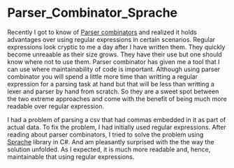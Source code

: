 # Parser_Combinator_Sprache

Recently I got to know of [Parser combinators](https://en.wikipedia.org/wiki/Parser_combinator) and realized it holds advantages over using regular expressions in certain 
scenarios. Regular expressions look cryptic to me a day after I have written them. They quickly become unreaable as their size grows. They have their use but one should know where
not to use them. Parser combinator has given me a tool that I can use where maintainability of code is important. Although using parser combinator you will spend a little more time than writting a regular expression for a parsing task at hand but that will be less than writting a lexer and parser by hand from scratch. So they are a sweet spot between the two extreme approaches and come with the benefit of being much more readable over regular expression.

I had a problem of parsing a csv that had commas embedded in it as part of actual data. To fix the problem, I had initially used regular expressions. After reading about parser combinators, I tried to solve the problem using [Sprache](https://github.com/sprache/Sprache) library in C#. And am pleasantly surprised with the the way the solution unfolded. As 
I expected, it is much more readable and, hence, maintainable that using regular expressions.

